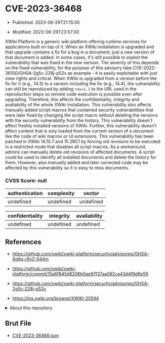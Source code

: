 # CVE-2023-36468

- Published: 2023-06-29T21:15:00

- Modified: 2023-06-29T23:57:00

XWiki Platform is a generic wiki platform offering runtime services for applications built on top of it. When an XWiki installation is upgraded and that upgrade contains a fix for a bug in a document, just a new version of that document is added. In some cases, it's still possible to exploit the vulnerability that was fixed in the new version. The severity of this depends on the fixed vulnerability, for the purpose of this advisory take CVE-2022-36100/GHSA-2g5c-228j-p52x as example - it is easily exploitable with just view rights and critical. When XWiki is upgraded from a version before the fix for it (e.g., 14.3) to a version including the fix (e.g., 14.4), the vulnerability can still be reproduced by adding `rev=1.1` to the URL used in the reproduction steps so remote code execution is possible even after upgrading. Therefore, this affects the confidentiality, integrity and availability of the whole XWiki installation. This vulnerability also affects manually added script macros that contained security vulnerabilities that were later fixed by changing the script macro without deleting the versions with the security vulnerability from the history. This vulnerability doesn't affect freshly installed versions of XWiki. Further, this vulnerability doesn't affect content that is only loaded from the current version of a document like the code of wiki macros or UI extensions. This vulnerability has been patched in XWiki 14.10.7 and 15.2RC1 by forcing old revisions to be executed in a restricted mode that disables all script macros. As a workaround, admins can manually delete old revisions of affected documents. A script could be used to identify all installed documents and delete the history for them. However, also manually added and later corrected code may be affected by this vulnerability so it is easy to miss documents.

### CVSS Score: **null**

| authentication | complexity | vector |
| --- | --- | --- |
| undefined | undefined | undefined |

| confidentiality | integrity | availability |
| --- | --- | --- |
| undefined | undefined | undefined |

## References

* https://github.com/xwiki/xwiki-platform/security/advisories/GHSA-8q9q-r9v2-644m

* https://github.com/xwiki/xwiki-platform/commit/15a6f845d8206b0ae97f37aa092ca43d4f9d6e59

* https://github.com/xwiki/xwiki-platform/security/advisories/GHSA-2g5c-228j-p52x

* https://jira.xwiki.org/browse/XWIKI-20594

<details>
<summary>About this repository</summary> 

  This repository is part of the project [Live Hack CVE](https://github.com/Live-Hack-CVE). Main website can be found [www.live-hack.org](https://www.live-hack.org) 
  
  Made by [Sn0wAlice](https://github.com/Sn0wAlice) for the people that care about security and need to have a feed of the latest CVEs. Hope you enjoy it, don't forget to star the repo and follow me on [Twitter](https://twitter.com/Sn0wAlice) and [Github](https://github.com/Sn0wAlice). And that is my [personnal website](https://www.alice-snow.me/)

  - [Home Page](https://github.com/Live-Hack-CVE)
  - [Framework](https://github.com/Live-Hack-CVE/cve-framework)
  - [CVE database](https://github.com/Live-Hack-CVE/full_database)
  - [Changelog](https://github.com/Live-Hack-CVE/Changelog)
</details>

## Brut File

* [CVE-2023-36468.json](https://raw.githubusercontent.com/Live-Hack-CVE/full_database/main/cves/2023/CVE-2023-36468.json)

